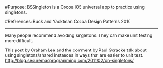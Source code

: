 #Purpose: BSSingleton is a Cocoa iOS universal app to practice using singletons.

#References:
Buck and Yacktman Cocoa Design Patterns 2010

---
Many people recommend avoiding singletons.
They can make unit testing more difficult.

This post by Graham Lee and the comment by Paul Goracke talk about using singletons/shared instances in ways that are easier to unit test.
<http://blog.securemacprogramming.com/2011/02/on-singletons/>
